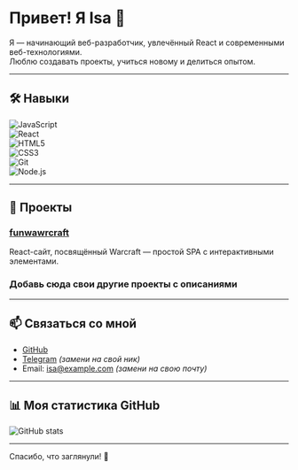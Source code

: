 # Привет! Я Isa 👋

Я — начинающий веб-разработчик, увлечённый React и современными веб-технологиями.  
Люблю создавать проекты, учиться новому и делиться опытом.

---

## 🛠️ Навыки

![JavaScript](https://img.shields.io/badge/JavaScript-80%25-yellow?style=for-the-badge&logo=javascript)  
![React](https://img.shields.io/badge/React-75%25-61DAFB?style=for-the-badge&logo=react&logoColor=white)  
![HTML5](https://img.shields.io/badge/HTML5-90%25-E34F26?style=for-the-badge&logo=html5&logoColor=white)  
![CSS3](https://img.shields.io/badge/CSS3-85%25-1572B6?style=for-the-badge&logo=css3)  
![Git](https://img.shields.io/badge/Git-70%25-F05032?style=for-the-badge&logo=git&logoColor=white)  
![Node.js](https://img.shields.io/badge/Node.js-60%25-339933?style=for-the-badge&logo=nodedotjs&logoColor=white)

---

## 🚀 Проекты

### [funwawrcraft](https://github.com/adskydrocher228/funwawrcraft)  
React-сайт, посвящённый Warcraft — простой SPA с интерактивными элементами.

### Добавь сюда свои другие проекты с описаниями

---

## 📫 Связаться со мной

- [GitHub](https://github.com/adskydrocher228)  
- [Telegram](https://t.me/your_telegram) *(замени на свой ник)*  
- Email: isa@example.com *(замени на свою почту)*

---

## 📊 Моя статистика GitHub

![GitHub stats](https://github-readme-stats.vercel.app/api?username=adskydrocher228&show_icons=true&theme=radical)

---

Спасибо, что заглянули! 🙂

